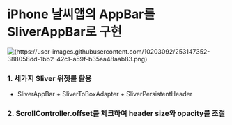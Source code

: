 # iPhone 날씨앱의 AppBar를 SliverAppBar로 구현

![(https://user-images.githubusercontent.com/10203092/253147352-388058dd-1bb2-42c1-a59f-b35aa48aab83.png)](https://github.com/gcback/sliver_to_apple_weather/assets/10203092/0932a6b0-851a-465f-a695-7349f661a7cb "thumb")

### 1. 세가지 Sliver 위젯를 활용
  - SliverAppBar + SliverToBoxAdapter + SliverPersistentHeader

### 2. ScrollController.offset를 체크하여 header size와 opacity를 조절
